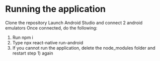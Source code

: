 # Running the application
Clone the repository
Launch Android Studio and connect 2 android emulators
Once connected, do the following:
  1) Run npm i
  2) Type npx react-native run-android
  3) If you cannot run the application, delete the node_modules folder and restart step 1) again
